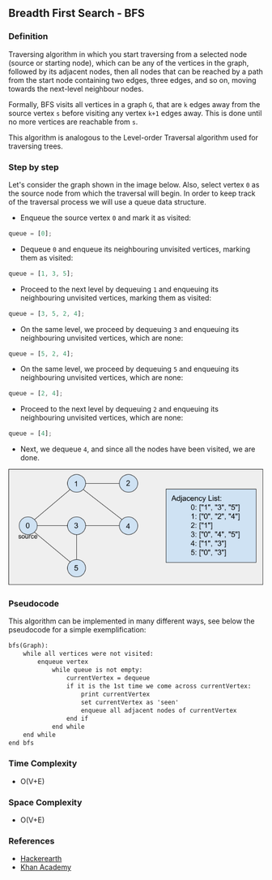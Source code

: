 ## Breadth First Search - BFS

### Definition

Traversing algorithm in which you start traversing from a selected node (source or starting node), which can be any of the vertices in the graph, followed by its adjacent nodes, then all nodes that can be reached by a path from the start node containing two edges, three edges, and so on, moving towards the next-level neighbour nodes.

Formally, BFS visits all vertices in a graph `G`, that are `k` edges away from the source vertex `s` before visiting any vertex `k+1` edges away. This is done until no more vertices are reachable from `s`.

This algorithm is analogous to the Level-order Traversal algorithm used for traversing trees.

### Step by step

Let's consider the graph shown in the image below. Also, select vertex `0` as the source node from which the traversal will begin. In order to keep track of the traversal process we will use a queue data structure.

- Enqueue the source vertex `0` and mark it as visited:

```javascript
queue = [0];
```

- Dequeue `0` and enqueue its neighbouring unvisited vertices, marking them as visited:

```javascript
queue = [1, 3, 5];
```

- Proceed to the next level by dequeuing `1` and enqueuing its neighbouring unvisited vertices, marking them as visited:

```javascript
queue = [3, 5, 2, 4];
```

- On the same level, we proceed by dequeuing `3` and enqueuing its neighbouring unvisited vertices, which are none:

```javascript
queue = [5, 2, 4];
```

- On the same level, we proceed by dequeuing `5` and enqueuing its neighbouring unvisited vertices, which are none:

```javascript
queue = [2, 4];
```

- Proceed to the next level by dequeuing `2` and enqueuing its neighbouring unvisited vertices, which are none:

```javascript
queue = [4];
```

- Next, we dequeue `4`, and since all the nodes have been visited, we are done.

![bfs-graph](../../../resources/img/bfs-dfs-graph.png)

### Pseudocode

This algorithm can be implemented in many different ways, see below the pseudocode for a simple exemplification:

```
bfs(Graph):
    while all vertices were not visited:
        enqueue vertex
            while queue is not empty:
                currentVertex = dequeue
                if it is the 1st time we come across currentVertex:
                    print currentVertex
                    set currentVertex as 'seen'
                    enqueue all adjacent nodes of currentVertex
                end if
            end while
    end while
end bfs
```

### Time Complexity

- O(V+E)

### Space Complexity

- O(V+E)

### References

- [Hackerearth](https://www.hackerearth.com/practice/algorithms/graphs/breadth-first-search/tutorial/)
- [Khan Academy](https://www.khanacademy.org/computing/computer-science/algorithms/breadth-first-search/a/the-breadth-first-search-algorithm)

